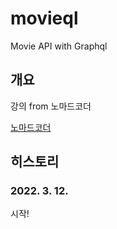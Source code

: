 # movieql

Movie API with Graphql

## 개요

강의 from 노마드코더

[노마드코더](https://nomadcoders.co/)

## 히스토리

### 2022. 3. 12.

시작!
